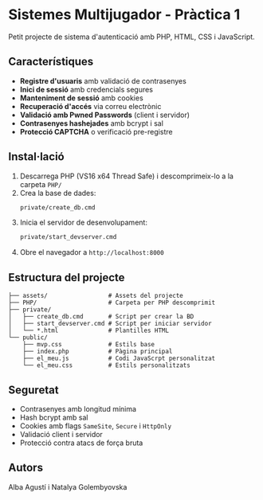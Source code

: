 # Sistemes Multijugador - Pràctica 1

Petit projecte de sistema d'autenticació amb PHP, HTML, CSS i JavaScript.

## Característiques

- **Registre d'usuaris** amb validació de contrasenyes
- **Inici de sessió** amb credencials segures
- **Manteniment de sessió** amb cookies
- **Recuperació d'accés** via correu electrònic
- **Validació amb Pwned Passwords** (client i servidor)
- **Contrasenyes hashejades** amb bcrypt i sal
- **Protecció CAPTCHA** o verificació pre-registre

## Instal·lació

1. Descarrega PHP (VS16 x64 Thread Safe) i descomprimeix-lo a la carpeta `PHP/`
2. Crea la base de dades:
   ```bash
   private/create_db.cmd
   ```
3. Inicia el servidor de desenvolupament:
   ```bash
   private/start_devserver.cmd
   ```
4. Obre el navegador a `http://localhost:8000`

## Estructura del projecte

```
├── assets/                 # Assets del projecte
├── PHP/                    # Carpeta per PHP descomprimit
├── private/
│   ├── create_db.cmd       # Script per crear la BD
│   ├── start_devserver.cmd # Script per iniciar servidor
│   └── *.html              # Plantilles HTML
└── public/
    ├── mvp.css             # Estils base
    ├── index.php           # Pàgina principal
    ├── el_meu.js           # Codi JavaScrpt personalitzat
    └── el_meu.css          # Estils personalitzats
```

## Seguretat

- Contrasenyes amb longitud mínima
- Hash bcrypt amb sal
- Cookies amb flags `SameSite`, `Secure` i `HttpOnly`
- Validació client i servidor
- Protecció contra atacs de força bruta

## Autors

Alba Agustí i Natalya Golembyovska
